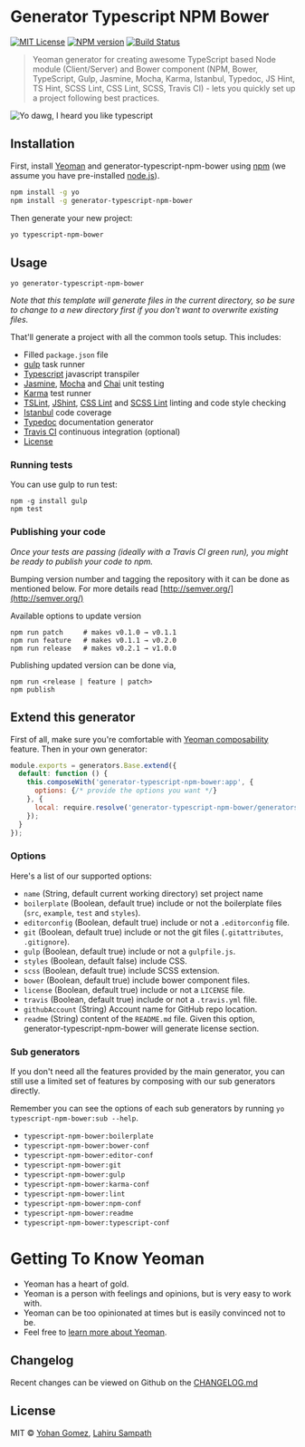 # Generator Typescript NPM Bower 
[![MIT License][license-image]][license-url] [![NPM version][npm-image]][npm-url]  [![Build Status][travis-image]][travis-url]
> Yeoman generator for creating awesome TypeScript based Node module (Client/Server) and Bower component (NPM, Bower, TypeScript, Gulp, Jasmine, Mocha, Karma, Istanbul, Typedoc, JS Hint, TS Hint, SCSS Lint, CSS Lint, SCSS, Travis CI) - lets you quickly set up a project following best practices.

![Yo dawg, I heard you like typescript](https://cdn.meme.am/instances/500x/57868268.jpg)

## Installation

First, install [Yeoman](http://yeoman.io) and generator-typescript-npm-bower using [npm](https://www.npmjs.com/) (we assume you have pre-installed [node.js](https://nodejs.org/)).

```bash
npm install -g yo
npm install -g generator-typescript-npm-bower
```

Then generate your new project:

```bash
yo typescript-npm-bower
```

## Usage

```
yo generator-typescript-npm-bower
```

*Note that this template will generate files in the current directory, so be sure to change to a new directory first if you don't want to overwrite existing files.*

That'll generate a project with all the common tools setup. This includes:

- Filled `package.json` file
- [gulp](http://gulpjs.com/) task runner
- [Typescript](https://www.typescriptlang.org/) javascript transpiler
- [Jasmine](http://jasmine.github.io/2.0/introduction.html), [Mocha](https://mochajs.org/) and [Chai](http://chaijs.com/) unit testing
- [Karma](https://karma-runner.github.io/0.13/index.html) test runner
- [TSLint](https://www.npmjs.com/package/tslint), [JShint](http://jshint.com/), [CSS Lint](https://www.npmjs.com/package/gulp-csslint)  and [SCSS Lint](https://www.npmjs.com/package/sass-lint) linting and code style checking
- [Istanbul](https://gotwarlost.github.io/istanbul/) code coverage
- [Typedoc](http://typedoc.io/) documentation generator
- [Travis CI](https://travis-ci.org/) continuous integration (optional)
- [License](https://spdx.org/licenses/)

### Running tests

You can use gulp to run test:

```
npm -g install gulp
npm test
```

### Publishing your code

*Once your tests are passing (ideally with a Travis CI green run), you might be ready to publish your code to npm.*

Bumping version number and tagging the repository with it can be done as mentioned below.
For more details read [http://semver.org/](http://semver.org/)
 
Available options to update version 
```  
npm run patch     # makes v0.1.0 → v0.1.1
npm run feature   # makes v0.1.1 → v0.2.0
npm run release   # makes v0.2.1 → v1.0.0
```
Publishing updated version can be done via,
```
npm run <release | feature | patch>
npm publish
```

## Extend this generator

First of all, make sure you're comfortable with [Yeoman composability](http://yeoman.io/authoring/composability.html) feature. Then in your own generator:

```js
module.exports = generators.Base.extend({
  default: function () {
    this.composeWith('generator-typescript-npm-bower:app', {
      options: {/* provide the options you want */}
    }, {
      local: require.resolve('generator-typescript-npm-bower/generators/app')
    });
  }
});
```

### Options

Here's a list of our supported options:

- `name` (String, default current working directory) set project name
- `boilerplate` (Boolean, default true) include or not the boilerplate files (`src`, `example`, `test` and `styles`).
- `editorconfig` (Boolean, default true) include or not a `.editorconfig` file.
- `git` (Boolean, default true) include or not the git files (`.gitattributes`, `.gitignore`).
- `gulp` (Boolean, default true) include or not a `gulpfile.js`.
- `styles` (Boolean, default false) include CSS.
- `scss` (Boolean, default true) include SCSS extension.
- `bower` (Boolean, default true)  include bower component files.
- `license` (Boolean, default true) include or not a `LICENSE` file.
- `travis` (Boolean, default true) include or not a `.travis.yml` file.
- `githubAccount` (String) Account name for GitHub repo location.
- `readme` (String) content of the `README.md` file. Given this option, generator-typescript-npm-bower will generate license section.

### Sub generators

If you don't need all the features provided by the main generator, you can still use a limited set of features by composing with our sub generators directly.

Remember you can see the options of each sub generators by running `yo typescript-npm-bower:sub --help`.

- `typescript-npm-bower:boilerplate`
- `typescript-npm-bower:bower-conf`
- `typescript-npm-bower:editor-conf`
- `typescript-npm-bower:git`
- `typescript-npm-bower:gulp`
- `typescript-npm-bower:karma-conf`
- `typescript-npm-bower:lint`
- `typescript-npm-bower:npm-conf`
- `typescript-npm-bower:readme`
- `typescript-npm-bower:typescript-conf`

# Getting To Know Yeoman

 * Yeoman has a heart of gold.
 * Yeoman is a person with feelings and opinions, but is very easy to work with.
 * Yeoman can be too opinionated at times but is easily convinced not to be.
 * Feel free to [learn more about Yeoman](http://yeoman.io/).

## Changelog
Recent changes can be viewed on Github on the [CHANGELOG.md](CHANGELOG.md)

## License

MIT © [Yohan Gomez](https://github.com/yohangz), [Lahiru Sampath](https://github.com/lahiruz)

[license-image]: http://img.shields.io/badge/license-MIT-blue.svg?style=flat 
[license-url]: https://github.com/yohangz/generator-typescript-npm-bower/blob/master/LICENSE
[npm-image]: https://badge.fury.io/js/generator-npm-bower-module.svg
[npm-url]: https://www.npmjs.com/package/generator-typescript-npm-bower
[travis-url]: https://travis-ci.org/yohangz/generator-typescript-npm-bower
[travis-image]: https://secure.travis-ci.org/asbjornenge/generator-microlib.png?branch=master
